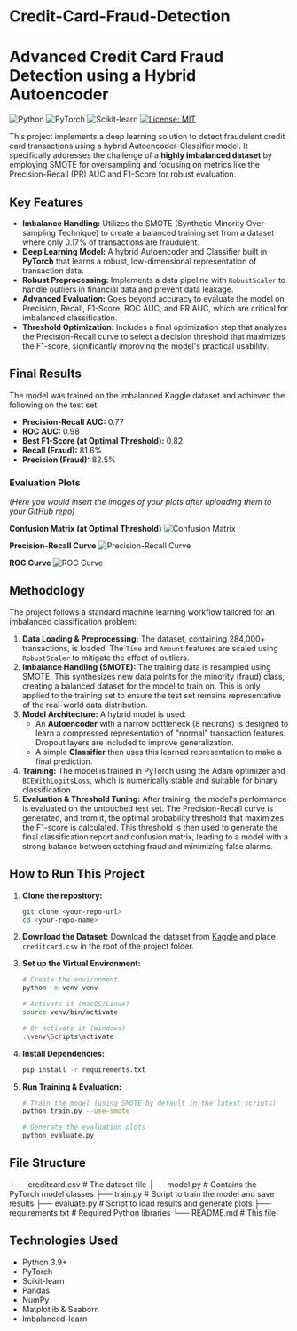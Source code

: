 # Credit-Card-Fraud-Detection

# Advanced Credit Card Fraud Detection using a Hybrid Autoencoder

![Python](https://img.shields.io/badge/Python-3.9+-blue.svg)
![PyTorch](https://img.shields.io/badge/PyTorch-2.0-orange.svg)
![Scikit-learn](https://img.shields.io/badge/scikit--learn-1.3-blue.svg)
[![License: MIT](https://img.shields.io/badge/License-MIT-yellow.svg)](https://opensource.org/licenses/MIT)

This project implements a deep learning solution to detect fraudulent credit card transactions using a hybrid Autoencoder-Classifier model. It specifically addresses the challenge of a **highly imbalanced dataset** by employing SMOTE for oversampling and focusing on metrics like the Precision-Recall (PR) AUC and F1-Score for robust evaluation.

## Key Features
- **Imbalance Handling:** Utilizes the SMOTE (Synthetic Minority Over-sampling Technique) to create a balanced training set from a dataset where only 0.17% of transactions are fraudulent.
- **Deep Learning Model:** A hybrid Autoencoder and Classifier built in **PyTorch** that learns a robust, low-dimensional representation of transaction data.
- **Robust Preprocessing:** Implements a data pipeline with `RobustScaler` to handle outliers in financial data and prevent data leakage.
- **Advanced Evaluation:** Goes beyond accuracy to evaluate the model on Precision, Recall, F1-Score, ROC AUC, and PR AUC, which are critical for imbalanced classification.
- **Threshold Optimization:** Includes a final optimization step that analyzes the Precision-Recall curve to select a decision threshold that maximizes the F1-score, significantly improving the model's practical usability.

## Final Results
The model was trained on the imbalanced Kaggle dataset and achieved the following on the test set:
- **Precision-Recall AUC:** 0.77
- **ROC AUC:** 0.98
- **Best F1-Score (at Optimal Threshold):** 0.82
- **Recall (Fraud):** 81.6%
- **Precision (Fraud):** 82.5%

### Evaluation Plots
*(Here you would insert the images of your plots after uploading them to your GitHub repo)*

**Confusion Matrix (at Optimal Threshold)**
![Confusion Matrix](./image_e9e4ce.png)

**Precision-Recall Curve**
![Precision-Recall Curve](./image_e9e52b.png)

**ROC Curve**
![ROC Curve](./image_e9d20c.png)

## Methodology
The project follows a standard machine learning workflow tailored for an imbalanced classification problem:
1.  **Data Loading & Preprocessing:** The dataset, containing 284,000+ transactions, is loaded. The `Time` and `Amount` features are scaled using `RobustScaler` to mitigate the effect of outliers.
2.  **Imbalance Handling (SMOTE):** The training data is resampled using SMOTE. This synthesizes new data points for the minority (fraud) class, creating a balanced dataset for the model to train on. This is only applied to the training set to ensure the test set remains representative of the real-world data distribution.
3.  **Model Architecture:** A hybrid model is used:
    * An **Autoencoder** with a narrow bottleneck (8 neurons) is designed to learn a compressed representation of "normal" transaction features. Dropout layers are included to improve generalization.
    * A simple **Classifier** then uses this learned representation to make a final prediction.
4.  **Training:** The model is trained in PyTorch using the Adam optimizer and `BCEWithLogitsLoss`, which is numerically stable and suitable for binary classification.
5.  **Evaluation & Threshold Tuning:** After training, the model's performance is evaluated on the untouched test set. The Precision-Recall curve is generated, and from it, the optimal probability threshold that maximizes the F1-score is calculated. This threshold is then used to generate the final classification report and confusion matrix, leading to a model with a strong balance between catching fraud and minimizing false alarms.

## How to Run This Project
1.  **Clone the repository:**
    ```bash
    git clone <your-repo-url>
    cd <your-repo-name>
    ```
2.  **Download the Dataset:**
    Download the dataset from [Kaggle](https://www.kaggle.com/datasets/mlg-ulb/creditcardfraud) and place `creditcard.csv` in the root of the project folder.

3.  **Set up the Virtual Environment:**
    ```bash
    # Create the environment
    python -m venv venv

    # Activate it (macOS/Linux)
    source venv/bin/activate

    # Or activate it (Windows)
    .\venv\Scripts\activate
    ```
4.  **Install Dependencies:**
    ```bash
    pip install -r requirements.txt
    ```
5.  **Run Training & Evaluation:**
    ```bash
    # Train the model (using SMOTE by default in the latest scripts)
    python train.py --use-smote

    # Generate the evaluation plots
    python evaluate.py
    ```

## File Structure
├── creditcard.csv          # The dataset file
├── model.py                # Contains the PyTorch model classes
├── train.py                # Script to train the model and save results
├── evaluate.py             # Script to load results and generate plots
├── requirements.txt        # Required Python libraries
└── README.md               # This file


## Technologies Used
- Python 3.9+
- PyTorch
- Scikit-learn
- Pandas
- NumPy
- Matplotlib & Seaborn
- Imbalanced-learn
